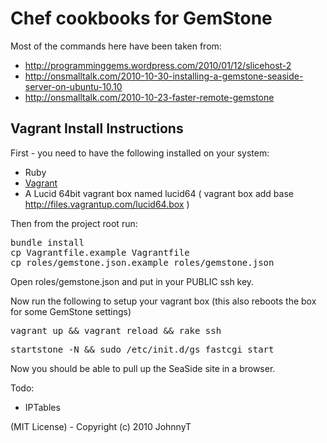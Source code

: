 # Chef cookbooks for GemStone

Most of the commands here have been taken from:

* http://programminggems.wordpress.com/2010/01/12/slicehost-2
* http://onsmalltalk.com/2010-10-30-installing-a-gemstone-seaside-server-on-ubuntu-10.10
* http://onsmalltalk.com/2010-10-23-faster-remote-gemstone

## Vagrant Install Instructions

First - you need to have the following installed on your system:

* Ruby
* [Vagrant](http://vagrantup.com/)
* A Lucid 64bit vagrant box named lucid64 ( vagrant box add base http://files.vagrantup.com/lucid64.box )

Then from the project root run:

<pre>
bundle install
cp Vagrantfile.example Vagrantfile
cp roles/gemstone.json.example roles/gemstone.json
</pre>

Open roles/gemstone.json and put in your PUBLIC ssh key.

Now run the following to setup your vagrant box (this also reboots the box for some GemStone settings)

<pre>
vagrant up && vagrant reload && rake ssh
</pre>

<pre>
startstone -N && sudo /etc/init.d/gs_fastcgi start
</pre>

Now you should be able to pull up the SeaSide site in a browser.

Todo:

* IPTables


(MIT License) - Copyright (c) 2010 JohnnyT
